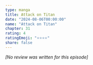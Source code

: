 ```yaml
---
type: manga
title: Attack on Titan
date: "2024-08-06T00:00:00"
name: "Attack on Titan"
chapter: 31
rating: 4
ratingEmoji: "⭐️⭐️⭐️⭐️"
share: false
---
```


_[No review was written for this episode]_
